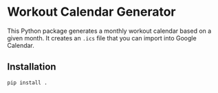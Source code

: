 # Workout Calendar Generator

This Python package generates a monthly workout calendar based on a given month. It creates an `.ics` file that you can import into Google Calendar.

## Installation

```bash
pip install .
